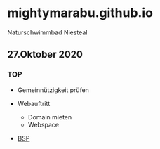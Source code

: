# mightymarabu.github.io
Naturschwimmbad Niesteal

## 27.Oktober 2020
### TOP
* Gemeinnützigkeit prüfen
* Webauftritt
  * Domain mieten
  * Webspace

* [BSP](_index.html)

